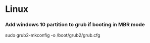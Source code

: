 # Linux

### Add windows 10 partition to grub if booting in MBR mode
sudo grub2-mkconfig -o /boot/grub2/grub.cfg
